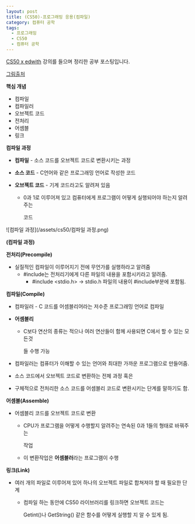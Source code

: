 ```yaml
---
layout: post
title: (CS50)-프로그래밍 응용(컴파일)
category: 컴퓨터 공학
tags:
  - 프로그래밍
  - CS50
  - 컴퓨터 공학
---
```




[CS50 x edwith](https://www.edwith.org/cs50/) 강의를 들으며 정리한 공부 포스팅입니다.

[그림출처](https://www.edwith.org/cs50/lecture/22836/)



**핵심 개념**

- 컴파일
- 컴파일러
- 오브젝트 코드
- 전처리
- 어셈블
- 링크



**컴파일 과정**

- **컴파일** - 소스 코드를 오브젝트 코드로 변환시키는 과정

- **소스 코드** - C언어와 같은 프로그래밍 언어로 작성한 코드

- **오브젝트 코드** - 기계 코드라고도 알려져 있음

  - 0과 1로 이루어져 있고 컴퓨터에게 프로그램이 어떻게 실행되어야 하는지 알려주는 

    코드

![컴파일 과정](/assets/cs50/컴파일 과정.png)

**(컴파일 과정)**



**전처리(Precompile)**

- 실질적인 컴파일이 이루어지기 전에 무언가를 실행하라고 알려줌
  - #include는 전처리기에게 다른 파일의 내용을 포함시키라고 알려줌.
    - #include <stdio.h> -> stdio.h 파일의 내용이 #include부분에 포함됨.

**컴파일(Compile)**

- 컴파일러 - C 코드를 어셈블리어라는 저수준 프로그래밍 언어로 컴파일

- **어셈블리**

  - C보다 연산의 종류는 적으나 여러 연산들이 함께 사용되면 C에서 할 수 있는 모든것

    들 수행 가능

- 컴파일러는 컴퓨터가 이해할 수 있는 언어와 최대한 가까운 프로그램으로 만들어줌.

- 소스 코드에서 오브젝트 코드로 변환하는 전체 과정 혹은

- 구체적으로 전처리한 소스 코드를 어셈블리 코드로 변환시키는 단계를 말하기도 함.



**어셈블(Assemble)**

- 어셈블리 코드를 오브젝트 코드로 변환

  - CPU가 프로그램을 어떻게 수행할지 알려주는 연속된 0과 1들의 형태로 바꿔주는 

    작업

  - 이 변환작업은 **어셈블러**라는 프로그램이 수행

**링크(Link)**

- 여러 개의 파일로 이루어져 있어 하나의 오브젝트 파일로 합쳐져야 할 때 필요한 단계

  - 컴파일 하는 동안에 CS50 라이브러리를 링크하면 오브젝트 코드는

    Getint()나 GetString() 같은 함수를 어떻게 실행할 지 알 수 있게 됨.